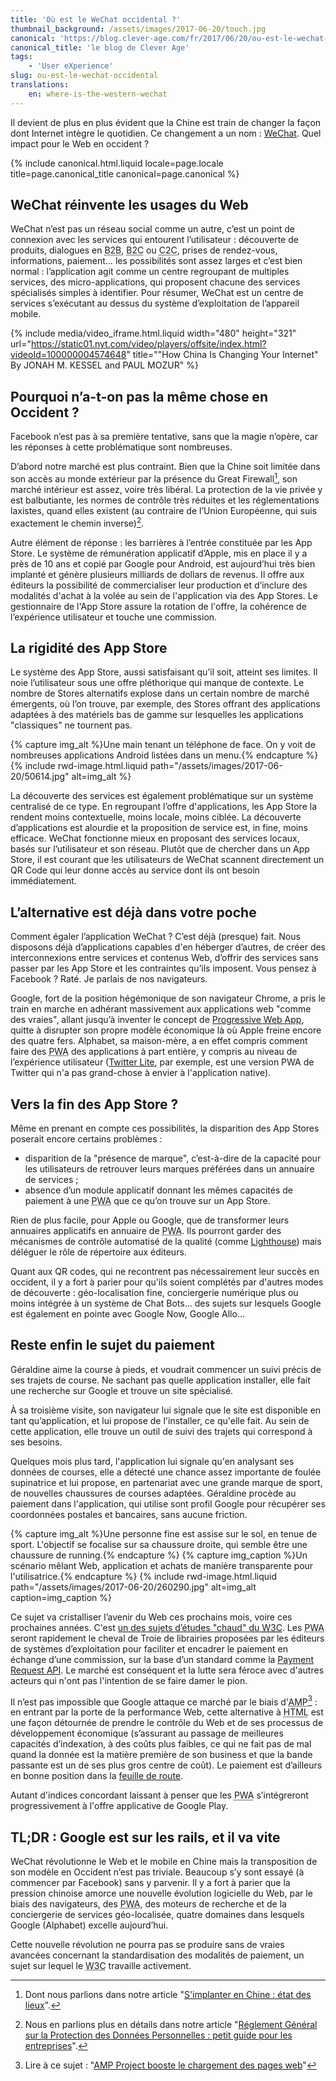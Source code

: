 ```yaml
---
title: 'Où est le WeChat occidental ?'
thumbnail_background: /assets/images/2017-06-20/touch.jpg
canonical: 'https://blog.clever-age.com/fr/2017/06/20/ou-est-le-wechat-occidental/'
canonical_title: 'le blog de Clever Age'
tags:
    - 'User eXperience'
slug: ou-est-le-wechat-occidental
translations:
    en: where-is-the-western-wechat
---
```


Il devient de plus en plus évident que la Chine est train de changer la façon dont Internet intègre le quotidien. Ce changement a un nom : [WeChat](https://blog.clever-age.com/fr/2017/06/07/wechat-10-fonctionnalites-cles-pour-votre-entreprise/). Quel impact pour le Web en occident ?

<!-- more -->

{% include canonical.html.liquid
    locale=page.locale
    title=page.canonical_title
    canonical=page.canonical
%}

## WeChat réinvente les usages du Web

WeChat n’est pas un réseau social comme un autre, c’est un point de connexion avec les services qui entourent l’utilisateur : découverte de produits, dialogues en <abbr lang="en" title="Business To Business">B2B</abbr>, <abbr lang="en" title="Business To Consumer">B2C</abbr> ou <abbr lang="en" title="Consumer To Consumer(s)">C2C</abbr>, prises de rendez-vous, informations, paiement… les possibilités sont assez larges et c’est bien normal : l’application agit comme un centre regroupant de multiples services, des micro-applications, qui proposent chacune des services spécialisés simples à identifier. Pour résumer, WeChat est un centre de services s’exécutant au dessus du système d’exploitation de l’appareil mobile.

{% include media/video_iframe.html.liquid width="480" height="321" url="https://static01.nyt.com/video/players/offsite/index.html?videoId=100000004574648" title="&quot;How China Is Changing Your Internet&quot; By JONAH M. KESSEL and PAUL MOZUR" %}

## Pourquoi n’a-t-on pas la même chose en Occident ?

Facebook n’est pas à sa première tentative, sans que la magie n’opère, car les réponses à cette problématique sont nombreuses.

D’abord notre marché est plus contraint. Bien que la Chine soit limitée dans son accès au monde extérieur par la présence du Great Firewall[^gf], son marché intérieur est assez, voire très libéral. La protection de la vie privée y est balbutiante, les normes de contrôle très réduites et les réglementations laxistes, quand elles existent (au contraire de l’Union Européenne, qui suis exactement le chemin inverse)[^rgdp].

[^gf]: Dont nous parlions dans notre article "[S'implanter en Chine : état des lieux](https://blog.clever-age.com/fr/2014/07/28/s-implanter-en-chine-etat-des-lieux/)".

[^rgdp]: Nous en parlions plus en détails dans notre article "[Réglement Général sur la Protection des Données Personnelles : petit guide pour les entreprises](https://blog.clever-age.com/fr/2017/04/04/reglement-general-sur-la-protection-des-donnees-personnel-petit-guide-pour-entreprises_rgpd/)".

Autre élément de réponse : les barrières à l’entrée constituée par les App Store. Le système de rémunération applicatif d’Apple, mis en place il y a près de 10 ans et copié par Google pour Android, est aujourd’hui très bien implanté et génère plusieurs milliards de dollars de revenus. Il offre aux éditeurs la possibilité de commercialiser leur production et d’inclure des modalités d'achat à la volée au sein de l'application via des App Stores. Le gestionnaire de l'App Store assure la rotation de l'offre, la cohérence de l’expérience utilisateur et touche une commission.

## La rigidité des App Store

Le système des App Store, aussi satisfaisant qu’il soit, atteint ses limites. Il noie l’utilisateur sous une offre pléthorique qui manque de contexte. Le nombre de Stores alternatifs explose dans un certain nombre de marché émergents, où l’on trouve, par exemple, des Stores offrant des applications adaptées à des matériels bas de gamme sur lesquelles les applications "classiques" ne tournent pas.

{% capture img_alt %}Une main tenant un téléphone de face. On y voit de nombreuses applications Android listées dans un menu.{% endcapture %} {% include rwd-image.html.liquid
path="/assets/images/2017-06-20/50614.jpg"
alt=img_alt
%}

La découverte des services est également problématique sur un système centralisé de ce type. En regroupant l’offre d'applications, les App Store la rendent moins contextuelle, moins locale, moins ciblée. La découverte d’applications est alourdie et la proposition de service est, in fine, moins efficace. WeChat fonctionne mieux en proposant des services locaux, basés sur l’utilisateur et son réseau. Plutôt que de chercher dans un App Store, il est courant que les utilisateurs de WeChat scannent directement un QR Code qui leur donne accès au service dont ils ont besoin immédiatement.

## L’alternative est déjà dans votre poche

Comment égaler l’application WeChat ? C’est déjà (presque) fait. Nous disposons déjà d’applications capables d'en héberger d’autres, de créer des interconnexions entre services et contenus Web, d’offrir des services sans passer par les App Store et les contraintes qu’ils imposent. Vous pensez à Facebook ? Raté. Je parlais de nos navigateurs.

Google, fort de la position hégémonique de son navigateur Chrome, a pris le train en marche en adhérant massivement aux applications web "comme des vraies", allant jusqu’à inventer le concept de [Progressive Web App](https://blog.clever-age.com/fr/2016/12/29/les-progressive-web-apps-pour-booster-ux/), quitte à disrupter son propre modèle économique là où Apple freine encore des quatre fers. Alphabet, sa maison-mère, a en effet compris comment faire des <abbr lang="en" title="Progressive Web Apps">PWA</abbr> des applications à part entière, y compris au niveau de l’expérience utilisateur ([Twitter Lite](https://mobile.twitter.com/), par exemple, est une version PWA de Twitter qui n'a pas grand-chose à envier à l'application native).

## Vers la fin des App Store ?

Même en prenant en compte ces possibilités, la disparition des App Stores poserait encore certains problèmes :

-   disparition de la "présence de marque", c’est-à-dire de la capacité pour les utilisateurs de retrouver leurs marques préférées dans un annuaire de services ;
-   absence d’un module applicatif donnant les mêmes capacités de paiement à une <abbr lang="en" title="Progressive Web App">PWA</abbr> que ce qu’on trouve sur un App Store.

Rien de plus facile, pour Apple ou Google, que de transformer leurs annuaires applicatifs en annuaire de <abbr lang="en" title="Progressive Web Apps">PWA</abbr>. Ils pourront garder des mécanismes de contrôle automatisé de la qualité (comme [Lighthouse](https://developers.google.com/web/tools/lighthouse/)) mais déléguer le rôle de répertoire aux éditeurs.

Quant aux QR codes, qui ne recontrent pas nécessairement leur succès en occident, il y a fort à parier pour qu'ils soient complétés par d'autres modes de découverte : géo-localisation fine, conciergerie numérique plus ou moins intégrée à un système de Chat Bots… des sujets sur lesquels Google est également en pointe avec Google Now, Google Allo…

## Reste enfin le sujet du paiement

Géraldine aime la course à pieds, et voudrait commencer un suivi précis de ses trajets de course. Ne sachant pas quelle application installer, elle fait une recherche sur Google et trouve un site spécialisé.

À sa troisième visite, son navigateur lui signale que le site est disponible en tant qu’application, et lui propose de l'installer, ce qu'elle fait. Au sein de cette application, elle trouve un outil de suivi des trajets qui correspond à ses besoins.

Quelques mois plus tard, l'application lui signale qu'en analysant ses données de courses, elle a détecté une chance assez importante de foulée supinatrice et lui propose, en partenariat avec une grande marque de sport, de nouvelles chaussures de courses adaptées. Géraldine procède au paiement dans l'application, qui utilise sont profil Google pour récupérer ses coordonnées postales et bancaires, sans aucune friction.

{% capture img_alt %}Une personne fine est assise sur le sol, en tenue de sport. L'objectif se focalise sur sa chaussure droite, qui semble être une chaussure de running.{% endcapture %} {% capture img_caption %}Un scénario mêlant Web, application et achats de manière transparente pour l'utilisatrice.{% endcapture %} {% include rwd-image.html.liquid
path="/assets/images/2017-06-20/260290.jpg"
alt=img_alt
caption=img_caption
%}

Ce sujet va cristalliser l’avenir du Web ces prochains mois, voire ces prochaines années. C'est [un des sujets d’études "chaud" du <abbr title="World Wide Web Consortium">W3C</abbr>](https://www.w3.org/Payments/ 'Web Payments at W3C: Making Payments Easy on the Web'). Les <abbr lang="en" title="Progressive Web Apps">PWA</abbr> seront rapidement le cheval de Troie de librairies proposées par les éditeurs de systèmes d’exploitation pour faciliter et encadrer le paiement en échange d’une commission, sur la base d’un standard comme la [Payment Request API](https://developers.google.com/web/fundamentals/discovery-and-monetization/payment-request/). Le marché est conséquent et la lutte sera féroce avec d'autres acteurs qui n'ont pas l'intention de se faire damer le pion.

Il n’est pas impossible que Google attaque ce marché par le biais d’<abbr lang="en" title="Accelerated Mobile Pages">AMP</abbr>[^amp] : en entrant par la porte de la performance Web, cette alternative à <abbr lang="en" title="HyperText Markup Language, le fondement sémantique du Web">HTML</abbr> est une façon détournée de prendre le contrôle du Web et de ses processus de développement économique (s’assurant au passage de meilleures capacités d’indexation, à des coûts plus faibles, ce qui ne fait pas de mal quand la donnée est la matière première de son business et que la bande passante est un de ses plus gros centre de coût). Le paiement est d’ailleurs en bonne position dans la [feuille de route](https://www.ampproject.org/roadmap/ 'Feuille de route du projet AMP'). </abbr>

Autant d'indices concordant laissant à penser que les <abbr lang="en" title="Progressive Web Apps">PWA</abbr> s’intégreront progressivement à l'offre applicative de Google Play.

[^amp]: Lire à ce sujet : "[AMP Project booste le chargement des pages web](https://blog.clever-age.com/fr/2016/02/08/amp-project-booste-le-chargement-des-pages-web/)"

## TL;DR : Google est sur les rails, et il va vite

WeChat révolutionne le Web et le mobile en Chine mais la transposition de son modèle en Occident n’est pas triviale. Beaucoup s’y sont essayé (à commencer par Facebook) sans y parvenir. Il y a fort à parier que la pression chinoise amorce une nouvelle évolution logicielle du Web, par le biais des navigateurs, des <abbr lang="en" title="Progressive Web Apps">PWA</abbr>, des moteurs de recherche et de la conciergerie de services géo-localisée, quatre domaines dans lesquels Google (Alphabet) excelle aujourd’hui.

Cette nouvelle révolution ne pourra pas se produire sans de vraies avancées concernant la standardisation des modalités de paiement, un sujet sur lequel le <abbr title="World Wide Web Consortium">W3C</abbr> travaille activement.

